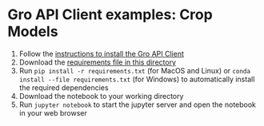 # Gro API Client examples: Crop Models

1. Follow the [instructions to install the Gro API Client](../../../../README.md)
1. Download the [requirements file in this directory](./requirements.txt)
2. Run `pip install -r requirements.txt` (for MacOS and Linux) or `conda install --file requirements.txt` (for Windows) to automatically install the required dependencies
3. Download the notebook to your working directory
4. Run `jupyter notebook` to start the jupyter server and open the notebook in your web browser


